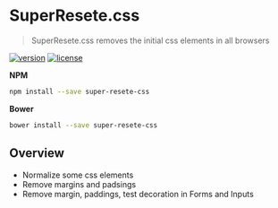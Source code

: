 # SuperResete.css
> SuperResete.css removes the initial css elements in all browsers

[![version](https://img.shields.io/badge/version-1.0.0-ff69b4.svg)]()
[![license](https://img.shields.io/badge/licence-MIT%20Licence-ff69b4.svg)]()

**NPM**

```sh
npm install --save super-resete-css
```

**Bower**

```sh
bower install --save super-resete-css
```

## Overview
* Normalize some css elements
* Remove margins and padsings
* Remove margin, paddings, test decoration in Forms and Inputs
